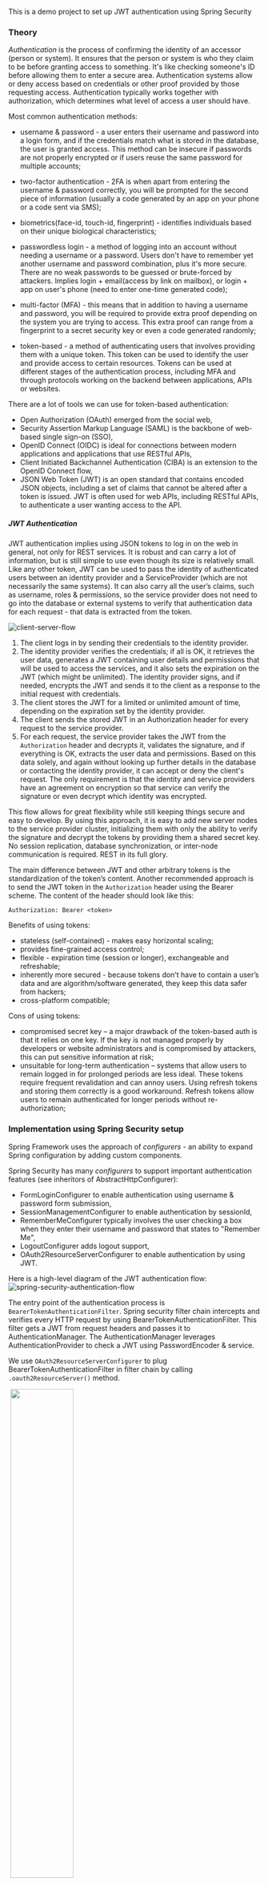  This is a demo project to set up JWT authentication using Spring Security

### Theory
_Authentication_ is the process of confirming the identity of an accessor (person or system). It ensures that the person
or system is who they claim to be before granting access to something. It's like checking someone's ID before allowing 
them to enter a secure area. Authentication systems allow or deny access based on credentials or other proof provided by
those requesting access. 
Authentication typically works together with authorization, which determines what level of access a user should have.

Most common authentication methods: 
- username & password - a user enters their username and password into a login form, and if the credentials match what 
is stored in the database, the user is granted access. This method can be insecure if passwords are not properly 
encrypted or if users reuse the same password for multiple accounts;

- two-factor authentication - 2FA is when apart from entering the username & password correctly, you will be prompted 
for the second piece of information (usually a code generated by an app on your phone or a code sent via SMS);

- biometrics(face-id, touch-id, fingerprint) - identifies individuals based on their unique biological characteristics;

- passwordless login - a method of logging into an account without needing a username or a password. Users don't have to
remember yet another username and password combination, plus it's more secure. There are no weak passwords to be guessed
or brute-forced by attackers. Implies login + email(access by link on mailbox), or login + app on user's phone (need to 
enter one-time generated code);

- multi-factor (MFA) - this means that in addition to having a username and password, you will be required to provide 
extra proof depending on the system you are trying to access. This extra proof can range from a fingerprint to a secret 
security key or even a code generated randomly;

- token-based - a method of authenticating users that involves providing them with a unique token. This token can be 
used to identify the user and provide access to certain resources. Tokens can be used at different stages of the 
authentication process, including MFA and through protocols working on the backend between applications, APIs or websites.

There are a lot of tools we can use for token-based authentication: 
- Open Authorization (OAuth) emerged from the social web,
- Security Assertion Markup Language (SAML) is the backbone of web-based single sign-on (SSO), 
- OpenID Connect (OIDC) is ideal for connections between modern applications and applications that use RESTful APIs, 
- Client Initiated Backchannel Authentication (CIBA) is an extension to the OpenID Connect flow,
- JSON Web Token (JWT) is an open standard that contains encoded JSON objects, including a set of claims that cannot be 
altered after a token is issued. JWT is often used for web APIs, including RESTful APIs, to authenticate a user wanting 
access to the API.


##### JWT Authentication

JWT authentication implies using JSON tokens to log in on the web in general, not only for REST services.
It is robust and can carry a lot of information, but is still simple to use even though its size is relatively small. 
Like any other token, JWT can be used to pass the identity of authenticated users between an identity provider and a
ServiceProvider (which are not necessarily the same systems). 
It can also carry all the user’s claims, such as username, roles & permissions, so the service provider does not need to go
into the database or external systems to verify that authentication data for each request - that data is extracted from the token.

![client-server-flow](https://github.com/IhorHorchakov/spring-security-jwt-authentication/blob/master/img/jwt-client-server-flow.png?raw=true)

1) The client logs in by sending their credentials to the identity provider.
2) The identity provider verifies the credentials; if all is OK, it retrieves the user data, generates a JWT containing 
user details and permissions that will be used to access the services, and it also sets the expiration on the JWT 
(which might be unlimited). The identity provider signs, and if needed, encrypts the JWT and sends it to the client as a 
response to the initial request with credentials.
3) The client stores the JWT for a limited or unlimited amount of time, depending on the expiration set by the identity provider.
4) The client sends the stored JWT in an Authorization header for every request to the service provider.
5) For each request, the service provider takes the JWT from the `Authorization` header and decrypts it, 
validates the signature, and if everything is OK, extracts the user data and permissions. Based on this data solely, 
and again without looking up further details in the database or contacting the identity provider, it can accept or deny 
the client's request. The only requirement is that the identity and service providers have an agreement on encryption so 
that service can verify the signature or even decrypt which identity was encrypted.

This flow allows for great flexibility while still keeping things secure and easy to develop. By using this approach, 
it is easy to add new server nodes to the service provider cluster, initializing them with only the ability to 
verify the signature and decrypt the tokens by providing them a shared secret key. No session replication, 
database synchronization, or inter-node communication is required. REST in its full glory.

The main difference between JWT and other arbitrary tokens is the standardization of the token’s content. Another 
recommended approach is to send the JWT token in the `Authorization` header using the Bearer scheme. The content of the 
header should look like this:

`Authorization: Bearer <token>`

Benefits of using tokens: 
- stateless (self-contained) - makes easy horizontal scaling; 
- provides fine-grained access control;
- flexible - expiration time (session or longer), exchangeable and refreshable;
- inherently more secured - because tokens don’t have to contain a user’s data and are algorithm/software generated,
they keep this data safer from hackers;
- cross-platform compatible;

Cons of using tokens: 
- compromised secret key – a major drawback of the token-based auth is that it relies on one key.
If the key is not managed properly by developers or website administrators and is compromised by attackers,
this can put sensitive information at risk;
- unsuitable for long-term authentication – systems that allow users to remain logged in for prolonged periods are less 
ideal. These tokens require frequent revalidation and can annoy users. Using refresh tokens and storing them correctly 
is a good workaround. Refresh tokens allow users to remain authenticated for longer periods without re-authorization;

### Implementation using Spring Security setup

Spring Framework uses the approach of _configurers_ - an ability to expand Spring configuration by adding custom components.

Spring Security has many _configurers_ to support important authentication features (see inheritors of AbstractHttpConfigurer):
- FormLoginConfigurer to enable authentication using username & password form submission,
- SessionManagementConfigurer to enable authentication by sessionId,
- RememberMeConfigurer typically involves the user checking a box when they enter their username and password that states to "Remember Me",
- LogoutConfigurer adds logout support,
- OAuth2ResourceServerConfigurer to enable authentication by using JWT.

Here is a high-level diagram of the JWT authentication flow:
![spring-security-authentication-flow](https://github.com/IhorHorchakov/spring-security-jwt-authentication/blob/master/img/spring-security-authentication-flow.png?raw=true)

The entry point of the authentication process is `BearerTokenAuthenticationFilter`. Spring security filter chain intercepts and verifies every HTTP request by using BearerTokenAuthenticationFilter.
This filter gets a JWT from request headers and passes it to AuthenticationManager. The AuthenticationManager leverages 
AuthenticationProvider to check a JWT using PasswordEncoder & service.

We use `OAuth2ResourceServerConfigurer` to plug BearerTokenAuthenticationFilter in filter chain by calling `.oauth2ResourceServer()`
 method.

![]() <img src="https://github.com/IhorHorchakov/spring-security-jwt-authentication/blob/master/img/filter-chain.png" width=50%>

##### Login flow

When the login request comes to the application the BearerTokenAuthenticationFilter receives a request and verifies JWT token. 
If JWT is not valid or missing in request headers, the filter creates an anonymous authentication token and passes HTTP request 
to the next filters. Spring Framework matches existing endpoints to a request to find a suitable one. 
Then Spring is looking on SecurityConfig to check which endpoints are accessible without authentication (permitAll method) - 
it is usually one endpoint that is created especially for authentication/login purposes. If everything is right 
a target login method receives an authentication request. Here we use DaoAuthenticationProvider to pass authentication by
username & password taken from the login request.

##### Resource access flow

When some resource is requested the BearerTokenAuthenticationFilter receives a request and verifies JWT token.
If the JWT is wrong or missing, Spring components check the accessibility of requested method by SpringConfig
(permitAll()/authenticated() methods) and reject access if no matched methods found.

If JWT is present, the BearerTokenAuthenticationFilter passes JWT to AuthenticationManager for verification. AuthenticationManager
decodes checks whether it is valid using JwtAuthenticationProvider. If the token is not valid the filter 
returns 401Unauthorized response, otherwise, a target resource gets accessed.

##### AuthenticationManager

![spring-security-authentication-manager](https://github.com/IhorHorchakov/spring-security-jwt-authentication/blob/master/img/spring-security-authentication-manager.png?raw=true)

The BearerTokenAuthenticationFilter uses AuthenticationManager to validate a token. AuthenticationManager goes through each
AuthenticationProvider to verify the incoming token. The token contains user credentials and each AuthenticationProvider
knows how to decode a token, extract and validate user credentials.

The most common implementations of AuthenticationProvider are: 
- DaoAuthenticationProvider supports authentication by username & password (we use it to pass the login),
- JwtAuthenticationProvider supports authentication by JWT (we use it for any request when the user is logged in),
- RememberMeAuthenticationProvider supports authentication by 'remember me' hash number.  

-------
Useful links:

https://www.freecodecamp.org/news/user-authentication-methods-explained/

https://www.pingidentity.com/en/resources/blog/post/ultimate-guide-token-based-authentication.html

https://frontegg.com/blog/authentication

https://www.freecodecamp.org/news/user-authentication-methods-explained/



